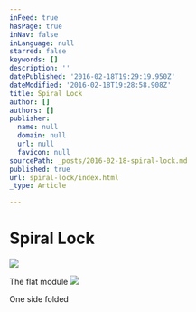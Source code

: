 ```yaml
---
inFeed: true
hasPage: true
inNav: false
inLanguage: null
starred: false
keywords: []
description: ''
datePublished: '2016-02-18T19:29:19.950Z'
dateModified: '2016-02-18T19:28:58.908Z'
title: Spiral Lock
author: []
authors: []
publisher:
  name: null
  domain: null
  url: null
  favicon: null
sourcePath: _posts/2016-02-18-spiral-lock.md
published: true
url: spiral-lock/index.html
_type: Article

---
```

# Spiral Lock
![](https://the-grid-user-content.s3-us-west-2.amazonaws.com/8114e5ac-0ea6-4fb6-aecb-098232e291ab.jpg)

The flat module
![](https://the-grid-user-content.s3-us-west-2.amazonaws.com/4b579845-7cb6-4d1a-8a69-c4821cc8780d.jpg)

One side folded